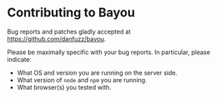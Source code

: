 Contributing to Bayou
=====================

Bug reports and patches gladly accepted at
<https://github.com/danfuzz/bayou>.

Please be maximally specific with your bug reports. In particular,
please indicate:

* What OS and version you are running on the server side.
* What version of `node` and `npm` you are running.
* What browser(s) you tested with.
